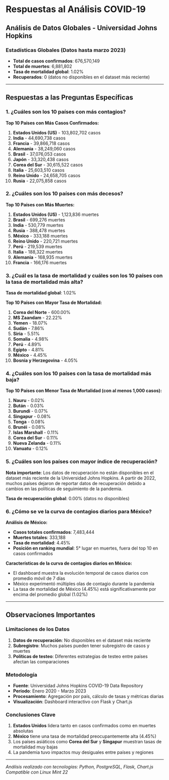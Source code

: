 # Respuestas al Análisis COVID-19
## Análisis de Datos Globales - Universidad Johns Hopkins

### Estadísticas Globales (Datos hasta marzo 2023)
- **Total de casos confirmados**: 676,570,149
- **Total de muertes**: 6,881,802
- **Tasa de mortalidad global**: 1.02%
- **Recuperados**: 0 (datos no disponibles en el dataset más reciente)

---

## Respuestas a las Preguntas Específicas

### 1. ¿Cuáles son los 10 países con más contagios?

**Top 10 Países con Más Casos Confirmados:**

1. **Estados Unidos (US)** - 103,802,702 casos
2. **India** - 44,690,738 casos
3. **Francia** - 39,866,718 casos
4. **Alemania** - 38,249,060 casos
5. **Brasil** - 37,076,053 casos
6. **Japón** - 33,320,438 casos
7. **Corea del Sur** - 30,615,522 casos
8. **Italia** - 25,603,510 casos
9. **Reino Unido** - 24,658,705 casos
10. **Rusia** - 22,075,858 casos

### 2. ¿Cuáles son los 10 países con más decesos?

**Top 10 Países con Más Muertes:**

1. **Estados Unidos (US)** - 1,123,836 muertes
2. **Brasil** - 699,276 muertes
3. **India** - 530,779 muertes
4. **Rusia** - 388,478 muertes
5. **México** - 333,188 muertes
6. **Reino Unido** - 220,721 muertes
7. **Perú** - 219,539 muertes
8. **Italia** - 188,322 muertes
9. **Alemania** - 168,935 muertes
10. **Francia** - 166,176 muertes

### 3. ¿Cuál es la tasa de mortalidad y cuáles son los 10 países con la tasa de mortalidad más alta?

**Tasa de mortalidad global**: 1.02%

**Top 10 Países con Mayor Tasa de Mortalidad:**

1. **Corea del Norte** - 600.00%
2. **MS Zaandam** - 22.22%
3. **Yemen** - 18.07%
4. **Sudán** - 7.86%
5. **Siria** - 5.51%
6. **Somalia** - 4.98%
7. **Perú** - 4.89%
8. **Egipto** - 4.81%
9. **México** - 4.45%
10. **Bosnia y Herzegovina** - 4.05%

### 4. ¿Cuáles son los 10 países con la tasa de mortalidad más baja?

**Top 10 Países con Menor Tasa de Mortalidad (con al menos 1,000 casos):**

1. **Nauru** - 0.02%
2. **Bután** - 0.03%
3. **Burundi** - 0.07%
4. **Singapur** - 0.08%
5. **Tonga** - 0.08%
6. **Brunéi** - 0.08%
7. **Islas Marshall** - 0.11%
8. **Corea del Sur** - 0.11%
9. **Nueva Zelanda** - 0.11%
10. **Vanuatu** - 0.12%

### 5. ¿Cuáles son los países con mayor índice de recuperación?

**Nota importante**: Los datos de recuperación no están disponibles en el dataset más reciente de la Universidad Johns Hopkins. A partir de 2022, muchos países dejaron de reportar datos de recuperación debido a cambios en las políticas de seguimiento de la pandemia.

**Tasa de recuperación global**: 0.00% (datos no disponibles)

### 6. ¿Cómo se ve la curva de contagios diarios para México?

**Análisis de México:**
- **Casos totales confirmados**: 7,483,444
- **Muertes totales**: 333,188
- **Tasa de mortalidad**: 4.45%
- **Posición en ranking mundial**: 5° lugar en muertes, fuera del top 10 en casos confirmados

**Características de la curva de contagios diarios en México:**
- El dashboard muestra la evolución temporal de casos diarios con promedio móvil de 7 días
- México experimentó múltiples olas de contagio durante la pandemia
- La tasa de mortalidad de México (4.45%) está significativamente por encima del promedio global (1.02%)

---

## Observaciones Importantes

### Limitaciones de los Datos
1. **Datos de recuperación**: No disponibles en el dataset más reciente
2. **Subregistro**: Muchos países pueden tener subregistro de casos y muertes
3. **Políticas de testeo**: Diferentes estrategias de testeo entre países afectan las comparaciones

### Metodología
- **Fuente**: Universidad Johns Hopkins COVID-19 Data Repository
- **Período**: Enero 2020 - Marzo 2023
- **Procesamiento**: Agregación por país, cálculo de tasas y métricas diarias
- **Visualización**: Dashboard interactivo con Flask y Chart.js

### Conclusiones Clave
1. **Estados Unidos** lidera tanto en casos confirmados como en muertes absolutas
2. **México** tiene una tasa de mortalidad preocupantemente alta (4.45%)
3. Los países asiáticos como **Corea del Sur** y **Singapur** muestran tasas de mortalidad muy bajas
4. La pandemia tuvo impactos muy desiguales entre países y regiones

---

*Análisis realizado con tecnologías: Python, PostgreSQL, Flask, Chart.js*
*Compatible con Linux Mint 22*


